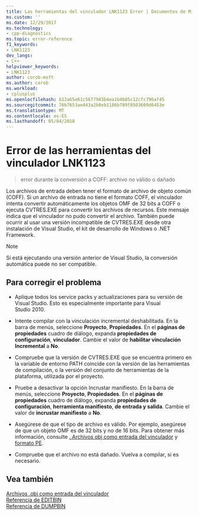 ```yaml
---
title: Las herramientas del vinculador LNK1123 Error | Documentos de Microsoft
ms.custom: ''
ms.date: 12/29/2017
ms.technology:
- cpp-diagnostics
ms.topic: error-reference
f1_keywords:
- LNK1123
dev_langs:
- C++
helpviewer_keywords:
- LNK1123
author: corob-msft
ms.author: corob
ms.workload:
- cplusplus
ms.openlocfilehash: b12a65e61c5677943b4ea1b4b85c12cfc796af45
ms.sourcegitcommit: 76b7653ae443a2b8eb1186b789f8503609d6453e
ms.translationtype: MT
ms.contentlocale: es-ES
ms.lasthandoff: 05/04/2018
---
```

# <a name="linker-tools-error-lnk1123"></a>Error de las herramientas del vinculador LNK1123

> error durante la conversión a COFF: archivo no válido o dañado

Los archivos de entrada deben tener el formato de archivo de objeto común (COFF). Si un archivo de entrada no tiene el formato COFF, el vinculador intenta convertir automáticamente los objetos OMF de 32 bits a COFF o ejecuta CVTRES.EXE para convertir los archivos de recursos. Este mensaje indica que el vinculador no pudo convertir el archivo. También puede ocurrir al usar una versión incompatible de CVTRES.EXE desde otra instalación de Visual Studio, el kit de desarrollo de Windows o .NET Framework.

> [!NOTE]
> Si está ejecutando una versión anterior de Visual Studio, la conversión automática puede no ser compatible.

## <a name="to-fix-the-problem"></a>Para corregir el problema

- Aplique todos los service packs y actualizaciones para su versión de Visual Studio. Esto es especialmente importante para Visual Studio 2010.

- Intente compilar con la vinculación incremental deshabilitada. En la barra de menús, seleccione **Proyecto**, **Propiedades**. En el **páginas de propiedades** cuadro de diálogo, expanda **propiedades de configuración**, **vinculador**. Cambie el valor de **habilitar vinculación Incremental** a **No**.

- Compruebe que la versión de CVTRES.EXE que se encuentra primero en la variable de entorno PATH coincide con la versión de las herramientas de compilación, o la versión del conjunto de herramientas de la plataforma, utilizada por el proyecto.

- Pruebe a desactivar la opción Incrustar manifiesto. En la barra de menús, seleccione **Proyecto**, **Propiedades**. En el **páginas de propiedades** cuadro de diálogo, expanda **propiedades de configuración**, **herramienta manifiesto**, **de entrada y salida**. Cambie el valor de **incrustar manifiesto** a **No**.

- Asegúrese de que el tipo de archivo es válido. Por ejemplo, asegúrese de que un objeto OMF es de 32 bits y no de 16 bits. Para obtener más información, consulte [. Archivos obj como entrada del vinculador](../../build/reference/dot-obj-files-as-linker-input.md) y [formato PE](https://msdn.microsoft.com/library/windows/desktop/ms680547).

- Compruebe que el archivo no está dañado. Vuelva a compilar, si es necesario.

## <a name="see-also"></a>Vea también

[Archivos .obj como entrada del vinculador](../../build/reference/dot-obj-files-as-linker-input.md)  
[Referencia de EDITBIN](../../build/reference/editbin-reference.md)  
[Referencia de DUMPBIN](../../build/reference/dumpbin-reference.md)  

